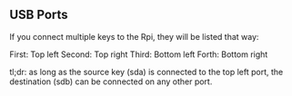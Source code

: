 USB Ports
---------

If you connect multiple keys to the Rpi, they will be listed that way:

First: Top left
Second: Top right
Third: Bottom left
Forth: Bottom right

tl;dr: as long as the source key (sda) is connected to the top left port, the destination (sdb) can be connected on any other port.

